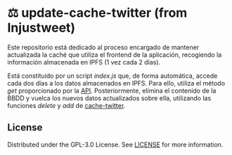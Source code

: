 # ⚖️ update-cache-twitter (from Injustweet)

Este repositorio está dedicado al proceso encargado de mantener actualizada la caché que utiliza el frontend de la aplicación, recogiendo la información almacenada en IPFS  (1 vez cada 2 días). 

Está constituido por un script _index.js_ que, de forma automática, accede cada dos días a los datos almacenados en IPFS. Para ello, utiliza el método _get_ proporcionado por la [API](https://github.com/injustweet-tfg/API). Posteriormente, elimina el contenido de la BBDD y vuelca los nuevos datos actualizados sobre ella, utilizando las funciones _delete_ y _add_ de [cache-twitter](https://github.com/injustweet-tfg/cache-twitter).

## License

Distributed under the GPL-3.0 License. See [LICENSE](https://github.com/jjavimu/dashboard-twitter/blob/main/LICENSE) for more information.

